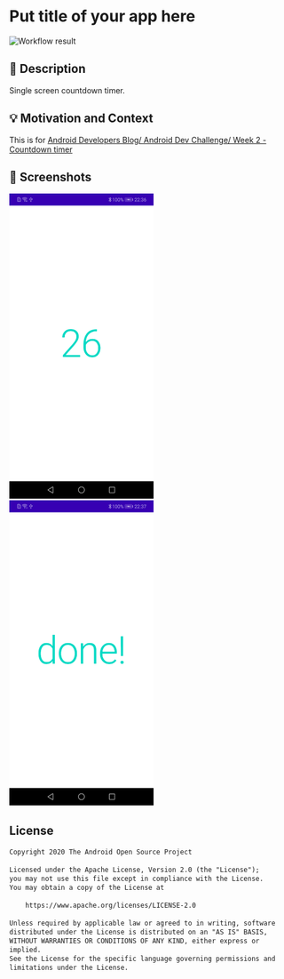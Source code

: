 # Put title of your app here

<!--- Replace <OWNER> with your Github Username and <REPOSITORY> with the name of your repository. -->
<!--- You can find both of these in the url bar when you open your repository in github. -->
![Workflow result](https://github.com/kfurue/countdown-timer/workflows/Check/badge.svg)


## :scroll: Description
<!--- Describe your app in one or two sentences -->
Single screen countdown timer.

## :bulb: Motivation and Context
<!--- Optionally point readers to interesting parts of your submission. -->
<!--- What are you especially proud of? -->
This is for [Android Developers Blog/ Android Dev Challenge/ Week 2 - Countdown timer](https://android-developers.googleblog.com/2021/03/android-dev-challenge-2.html)

## :camera_flash: Screenshots
<!-- You can add more screenshots here if you like -->
<img src="/results/screenshot_1.png" width="260">&emsp;<img src="/results/screenshot_2.png" width="260">

## License
```
Copyright 2020 The Android Open Source Project

Licensed under the Apache License, Version 2.0 (the "License");
you may not use this file except in compliance with the License.
You may obtain a copy of the License at

    https://www.apache.org/licenses/LICENSE-2.0

Unless required by applicable law or agreed to in writing, software
distributed under the License is distributed on an "AS IS" BASIS,
WITHOUT WARRANTIES OR CONDITIONS OF ANY KIND, either express or implied.
See the License for the specific language governing permissions and
limitations under the License.
```

